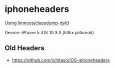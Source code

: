iphoneheaders
=============
Using <a href="https://github.com/limneos/classdump-dyld" target="_blank" rel="nofollow">limneos/classdump-dyld</a>
  
Device: iPhone 5 iOS 10.3.3 (h3lix jailbreak)

## Old Headers

- <a href="https://github.com/ichitaso/iOS-iphoneheaders">https://github.com/ichitaso/iOS-iphoneheaders</a>
